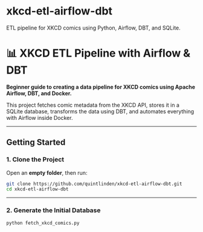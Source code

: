 # xkcd-etl-airflow-dbt
ETL pipeline for XKCD comics using Python, Airflow, DBT, and SQLite.

# 📊 XKCD ETL Pipeline with Airflow & DBT

**Beginner guide to creating a data pipeline for XKCD comics using Apache Airflow, DBT, and Docker.**

This project fetches comic metadata from the XKCD API, stores it in a SQLite database, transforms the data using DBT, and automates everything with Airflow inside Docker.

---

## Getting Started

### 1. Clone the Project

Open an **empty folder**, then run:

```bash
git clone https://github.com/quintlinden/xkcd-etl-airflow-dbt.git
cd xkcd-etl-airflow-dbt
```

---

### 2. Generate the Initial Database



```bash
python fetch_xkcd_comics.py
```
